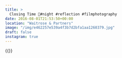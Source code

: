 ```yaml
---
title: >
  Closing Time 🌙#night #reflection #filmphotography
date: 2016-08-01T21:53:50+00:00
location: "Waitrose & Partners"
image: "/img/e462257e539a4f3b7d2bfa1aa1260379.jpg"
draft: false
instagram: true
---
```


{{<photo src="/img/e462257e539a4f3b7d2bfa1aa1260379.jpg">}}
